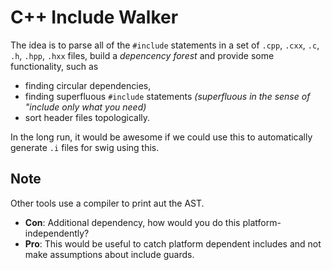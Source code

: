 # C++ Include Walker

The idea is to parse all of the `#include` statements in a set of `.cpp`, `.cxx`, `.c`, `.h`, `.hpp`, `.hxx` files, build a *depencency forest* and provide some functionality, such as
 - finding circular dependencies, 
 - finding superfluous `#include` statements *(superfluous in the sense of "include only what you need)*
 - sort header files topologically.
 
In the long run, it would be awesome if we could use this to automatically generate `.i` files for swig using this. 

## Note

Other tools use a compiler to print aut the AST.

 - **Con**:
 Additional dependency, how would you do this platform-independently? 
 - **Pro**: This would be useful to catch platform dependent includes and not make assumptions about include guards.
